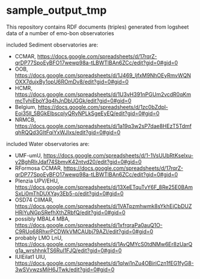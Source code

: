 # sample_output_tmp
This repository contains RDF documents (triples) generated from logsheet data of a number of emo-bon observatories

included Sediment observatories are:
- CCMAR, https://docs.google.com/spreadsheets/d/17rqrZ-qrDP77SpoEyBFO17wewp98a-tLBWTlBAn6ZCc/edit?gid=0#gid=0
- OOB, https://docs.google.com/spreadsheets/d/1J469_ljfxM9NhOEyRmvWQNOXX7dujxBy1opU6ROmDv8/edit?gid=0#gid=0
- HCMR, https://docs.google.com/spreadsheets/d/1U3vH391nPGUm2vcdR0qKmmcTvhiEboY3q4hJnDbUGGk/edit?gid=0#gid=0
- Belgium, https://docs.google.com/spreadsheets/d/1zc0bZdpl-Eoi35lI_5BGkElbscplyQRyNPLkSgeEyEQ/edit?gid=0#gid=0
- NRMCB, https://docs.google.com/spreadsheets/d/1a19q3w2sP7dae8HEzT5TdmfqhRQQd3GItFqiYxWJlxs/edit?gid=0#gid=0

included Water observatories are:
- UMF-umU,  https://docs.google.com/spreadsheets/d/1-1VsUUbRtKselxu-y2BghRIrJdaf74SbmvK42ntvd20/edit?gid=0#gid=0
- RFormosa CCMAR,  https://docs.google.com/spreadsheets/d/17rqrZ-qrDP77SpoEyBFO17wewp98a-tLBWTlBAn6ZCc/edit?gid=0#gid=0
- Plenzia UPV/EHU, https://docs.google.com/spreadsheets/d/13XeETquTvY6F_8Re25E0BAmSxLi0mThDUXYay3Eb5-o/edit?gid=0#gid=0
- OSD74 CIIMAR,  https://docs.google.com/spreadsheets/d/1VATpzmhwmk8sYkhEjCbDUZHRiYuNGpSRefhXthZRbfQ/edit?gid=0#gid=0
- possibly MBAL4 MBA, https://docs.google.com/spreadsheets/d/1xfrqraPa0auQ1O-C9RUo68RhxrPCDWkVMCAUbj79AZI/edit?gid=0#gid=0
- probably LMO LnU, https://docs.google.com/spreadsheets/d/1AvQMYcS0tdNMw6Er8zUarQg1a_wrshhnkTS6RuI1FJQ/edit?gid=0#gid=0
- IUIEilat1 UIU, https://docs.google.com/spreadsheets/d/1qIwi1nZu4OBiriCzn1fEG1fyG8-3wSVvwzsMiH6JTwk/edit?gid=0#gid=0
